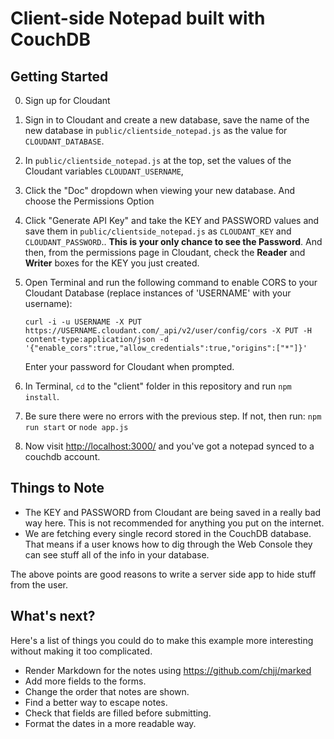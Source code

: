 # Client-side Notepad built with CouchDB

## Getting Started

0. Sign up for Cloudant
1. Sign in to Cloudant and create a new database, save the name of the new database in `public/clientside_notepad.js` as the value for `CLOUDANT_DATABASE`.
2. In `public/clientside_notepad.js` at the top, set the values of the Cloudant variables `CLOUDANT_USERNAME`,
3. Click the "Doc" dropdown when viewing your new database. And choose the Permissions Option
4. Click "Generate API Key" and take the KEY and PASSWORD values and save them in `public/clientside_notepad.js` as `CLOUDANT_KEY` and `CLOUDANT_PASSWORD`.. **This is your only chance to see the Password**. And then, from the permissions page in Cloudant, check the **Reader** and **Writer** boxes for the KEY you just created.
5. Open Terminal and run the following command to enable CORS to your Cloudant Database (replace instances of 'USERNAME' with your username):

    ```
    curl -i -u USERNAME -X PUT https://USERNAME.cloudant.com/_api/v2/user/config/cors -X PUT -H content-type:application/json -d '{"enable_cors":true,"allow_credentials":true,"origins":["*"]}'
    ```
    Enter your password for Cloudant when prompted.
6. In Terminal, `cd` to the "client" folder in this repository and run `npm install`.
7. Be sure there were no errors with the previous step. If not, then run: `npm run start` or `node app.js`
8. Now visit [http://localhost:3000/](http://localhost:3000/) and you've got a notepad synced to a couchdb account.

## Things to Note

- The KEY and PASSWORD from Cloudant are being saved in a really bad way here. This is not recommended for anything you put on the internet.
- We are fetching every single record stored in the CouchDB database. That means if a user knows how to dig through the Web Console they can see stuff all of the info in your database.

The above points are good reasons to write a server side app to hide stuff from the user.

## What's next?

Here's a list of things you could do to make this example more interesting without making it too complicated.

- Render Markdown for the notes using https://github.com/chjj/marked
- Add more fields to the forms.
- Change the order that notes are shown.
- Find a better way to escape notes.
- Check that fields are filled before submitting.
- Format the dates in a more readable way.
